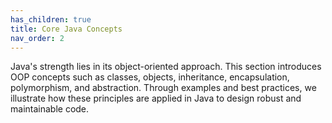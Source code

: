 ```yaml
---
has_children: true
title: Core Java Concepts
nav_order: 2
---
```

Java's strength lies in its object-oriented approach. This section introduces OOP concepts such as classes, objects, inheritance, encapsulation, polymorphism, and abstraction. Through examples and best practices, we illustrate how these principles are applied in Java to design robust and maintainable code.
